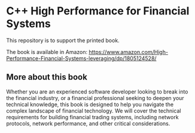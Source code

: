 # C++ High Performance for Financial Systems
This repository is to support the printed book.

The book is available in Amazon: https://www.amazon.com/High-Performance-Financial-Systems-leveraging/dp/1805124528/

## More about this book
Whether you are an experienced software developer looking to break into the financial industry, or a financial professional seeking to deepen your technical knowledge, this book is designed to help you navigate the complex landscape of financial technology. We will cover the technical requirements for building financial trading systems, including network protocols, network performance, and other critical considerations.
